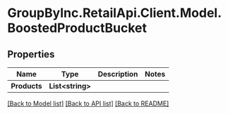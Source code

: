 # GroupByInc.RetailApi.Client.Model.BoostedProductBucket

## Properties

Name | Type | Description | Notes
------------ | ------------- | ------------- | -------------
**Products** | **List&lt;string&gt;** |  | 

[[Back to Model list]](../README.md#documentation-for-models) [[Back to API list]](../README.md#documentation-for-api-endpoints) [[Back to README]](../README.md)

